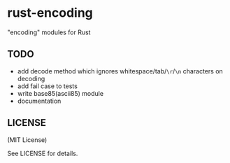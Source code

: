 rust-encoding
=============

"encoding" modules for Rust

TODO
----

* add decode method which ignores whitespace/tab/`\r`/`\n` characters on decoding
* add fail case to tests
* write base85(ascii85) module
* documentation

LICENSE
-------

(MIT License)

See LICENSE for details.
